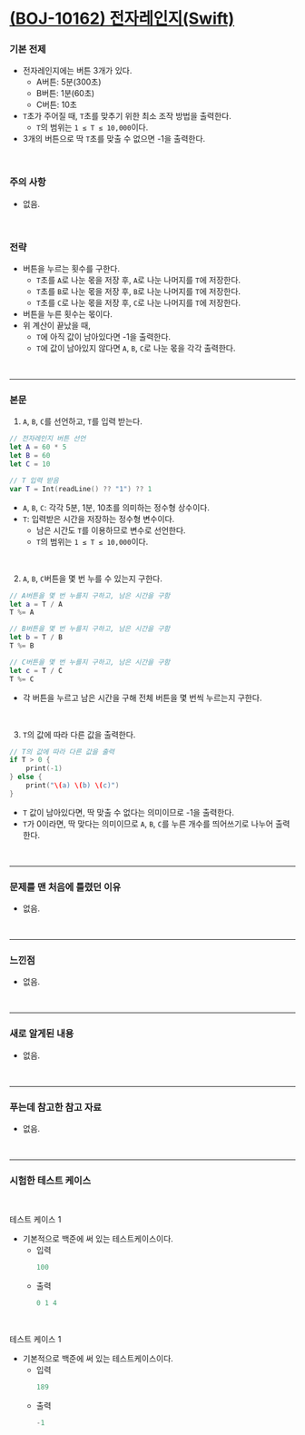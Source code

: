 # [(BOJ-10162) 전자레인지(Swift)](https://www.acmicpc.net/problem/10162)

### 기본 전제<br/>
- 전자레인지에는 버튼 3개가 있다.<br/>
    - A버튼: 5분(300초)<br/>
    - B버튼: 1분(60초)<br/>
    - C버튼: 10초<br/>
- `T`초가 주어질 때, `T`초를 맞추기 위한 최소 조작 방법을 출력한다.<br/>
    - `T`의 범위는 `1 ≤ T ≤ 10,000`이다.<br/>
- 3개의 버튼으로 딱 `T`초를 맞출 수 없으면 -1을 출력한다.<br/>
<br/>

### 주의 사항<br/>
- 없음.<br/>
<br/>

### 전략<br/>
- 버튼을 누르는 횟수를 구한다.<br/>
    - `T`초를 `A`로 나눈 몫을 저장 후, `A`로 나눈 나머지를 `T`에 저장한다.<br/>
    - `T`초를 `B`로 나눈 몫을 저장 후, `B`로 나눈 나머지를 `T`에 저장한다.<br/>
    - `T`초를 `C`로 나눈 몫을 저장 후, `C`로 나눈 나머지를 `T`에 저장한다.<br/>
- 버튼을 누른 횟수는 몫이다.<br/>
- 위 계산이 끝났을 때,<br/>
    - `T`에 아직 값이 남아있다면 -1을 출력한다.<br/>
    - `T`에 값이 남아있지 않다면 `A`, `B`, `C`로 나눈 몫을 각각 출력한다.<br/> 
<br/>

---
### 본문<br/>

1. `A`, `B`, `C`를 선언하고, `T`를 입력 받는다.<br/>
```Swift
// 전자레인지 버튼 선언
let A = 60 * 5
let B = 60
let C = 10

// T 입력 받음
var T = Int(readLine() ?? "1") ?? 1
```
- `A`, `B`, `C`: 각각 5분, 1분, 10초를 의미하는 정수형 상수이다.<br/>
- `T`: 입력받은 시간을 저장하는 정수형 변수이다.<br/>
    - 남은 시간도 `T`를 이용하므로 변수로 선언한다.<br/>
    - `T`의 범위는 `1 ≤ T ≤ 10,000`이다.<br/>
<br/>

2. `A`, `B`, `C`버튼을 몇 번 누를 수 있는지 구한다.<br/>
```Swift
// A버튼을 몇 번 누를지 구하고, 남은 시간을 구함
let a = T / A
T %= A

// B버튼을 몇 번 누를지 구하고, 남은 시간을 구함
let b = T / B
T %= B

// C버튼을 몇 번 누를지 구하고, 남은 시간을 구함
let c = T / C
T %= C
```
- 각 버튼을 누르고 남은 시간을 구해 전체 버튼을 몇 번씩 누르는지 구한다.<br/>
<br/>

3. `T`의 값에 따라 다른 값을 출력한다.<br/>
```Swift
// T의 값에 따라 다른 값을 출력
if T > 0 {
    print(-1)
} else {
    print("\(a) \(b) \(c)")
}
```
- `T` 값이 남아있다면, 딱 맞출 수 없다는 의미이므로 -1을 출력한다.<br/>
- `T`가 0이라면, 딱 맞다는 의미이므로 `A`, `B`, `C`를 누른 개수를 띄어쓰기로 나누어 출력한다.<br/>
<br/>

---
### 문제를 맨 처음에 틀렸던 이유<br/>
- 없음.<br/>
<br/>

---
### 느낀점<br/>
- 없음.<br/>
<br/>

---
### 새로 알게된 내용<br/>
- 없음.<br/>
<br/>

--- 
### 푸는데 참고한 참고 자료<br/>
- 없음.<br/>
<br/>

---
### 시험한 테스트 케이스
<br/>

테스트 케이스 1<br/>
- 기본적으로 백준에 써 있는 테스트케이스이다.<br/>
    - 입력
        ```Swift
        100
        ```
    - 출력
        ```Swift
        0 1 4
        ```
<br/>

테스트 케이스 1<br/>
- 기본적으로 백준에 써 있는 테스트케이스이다.<br/>
    - 입력
        ```Swift
        189
        ```
    - 출력
        ```Swift
        -1
        ```
<br/>
